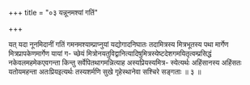 +++
title = "०३ यन्नूनमश्यां गतिं"

+++

यत् यदा नूनमिदानीं गतिं गमनमश्याम्प्राप्नुयां यद्योगादनिघातः तदामित्रस्य मित्रभूतस्य पथा मार्गेण मित्रप्रापकेणमार्गेण यायां ग- च्छेयं मित्रोनयतुविद्वानित्यादिषुमित्रस्येष्टदेशगमयितृत्वम्प्रसिद्धं नकेवलमहमेकएवगन्ता किन्तु सर्वेपितथागमन्नित्याह अस्यप्रियस्यमित्र- स्येत्यर्थः अहिंसानस्य अहिंसतः यतोयमहन्ता अतःप्रियइत्यर्थः तस्यशर्मणि सुखे गृहेस्थानेवा सश्चिरे सङ्गताः ॥ ३ ॥